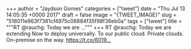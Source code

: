 
+++
author = "Jaydson Gomes"
categories = ["tweet"]
date = "Thu Jul 13 14:05:35 +0000 2017"
draft = false
image = "{TWEET_IMAGE}"
slug = "518011e863f7381cf4975c08884f35f98f36eb0a"
tags = ["tweet"]
title = """RT @rauchg: Today we are ..."""
+++
RT @rauchg: Today we are extending Now to deploy universally.
To our public cloud. Private clouds. On-premise on the way.
https://t.co/6019…
